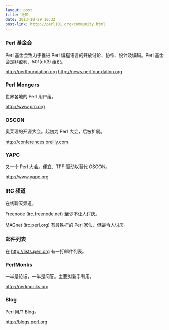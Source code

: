 ```yaml
---
layout: post
title: 社区
date: 2013-10-29 10:33
post-link: http://perl101.org/community.html
---
```


### Perl 基金会

Perl 基金会致力于推进 Perl 编程语言的开放讨论、协作、设计及编码。Perl
基金会是非盈利、501(c)(3) 组织。

<http://perlfoundation.org>
<http://news.perlfoundation.org>

### Perl Mongers

世界各地的 Perl 用户组。

<http://www.pm.org>

### OSCON

奥莱理的开源大会。起初为 Perl 大会，后被扩展。

<http://conferences.oreilly.com>

### YAPC

又一个 Perl 大会。便宜、TPF 驱动以替代 OSCON。

<http://www.yapc.org>

### IRC 频道

在线聊天频道。

Freenode (irc.freenode.net) 至少不让人讨厌。

MAGnet (irc.perl.org) 有最铁杆的 Perl 家伙，但最令人讨厌。

### 邮件列表

在 <http://lists.perl.org> 有一打邮件列表。

### PerlMonks

一半是论坛，一半是问答。主要对新手有用。

<http://perlmonks.org>

### Blog

Perl 用户 Blog。

<http://blogs.perl.org>
